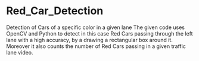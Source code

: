 # Red_Car_Detection
Detection of Cars of a specific color in a given lane
The given code uses OpenCV and Python to detect in this case Red Cars passing through the left lane with a high accuracy, by a drawing a rectangular box around it.
Moreover it also counts the number of Red Cars passing in a given traffic lane video.

